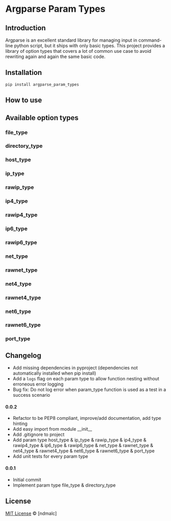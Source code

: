 # Argparse Param Types
## Introduction

Argparse is an excellent standard library for managing input in command-line python script, but it ships with only basic types. This project provides a library of option types that covers a lot of common use case to avoid rewriting again and again the same basic code.

## Installation

```
pip install argparse_param_types
```

## How to use


## Available option types

### file_type

### directory_type

### host_type

### ip_type

### rawip_type

### ip4_type

### rawip4_type

### ip6_type

### rawip6_type

### net_type

### rawnet_type

### net4_type

### rawnet4_type

### net6_type

### rawnet6_type

### port_type

## Changelog

- Add missing dependencies in pyproject (dependencies not automatically installed when pip install)
- Add a `logs` flag on each param type to allow function nesting without erroneous error logging
- Bug fix: Do not log error when param_type function is used as a test in a success scenario

#### 0.0.2
- Refactor to be PEP8 compliant, improve/add documentation, add type hinting
- Add easy import from module \_\_init__
- Add .gitignore to project
- Add param type host_type & ip_type & rawip_type & ip4_type & rawip4_type & ip6_type & rawip6_type & net_type & rawnet_type & net4_type & rawnet4_type & net6_type & rawnet6_type & port_type
- Add unit tests for every param type

#### 0.0.1
- Initial commit
- Implement param type file_type & directory_type

## License

[MIT License](https://opensource.org/licenses/MIT) © [ndmalc]